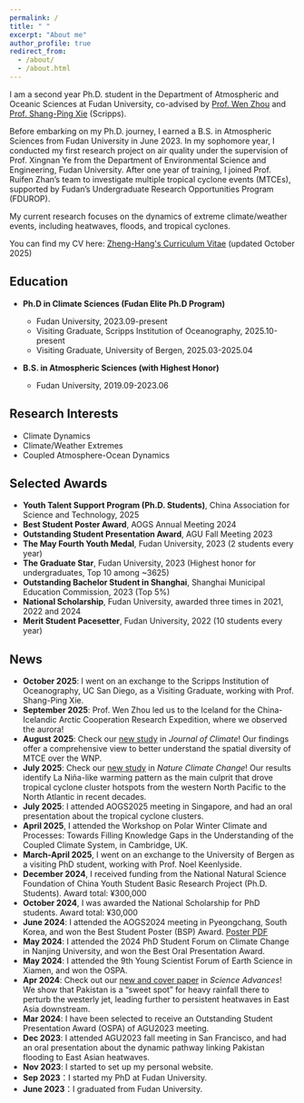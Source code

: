 ```yaml
---
permalink: /
title: " "
excerpt: "About me"
author_profile: true
redirect_from: 
  - /about/
  - /about.html
---
```


I am a second year Ph.D. student in the Department of Atmospheric and Oceanic Sciences at Fudan University, co-advised by [Prof. Wen Zhou](http://www.wenzhou-clim.com/en/) and [Prof. Shang-Ping Xie](http://sxie.ucsd.edu) (Scripps). 

Before embarking on my Ph.D. journey, I earned a B.S. in Atmospheric Sciences from Fudan University in June 2023. In my sophomore year, I conducted my first research project on air quality under the supervision of Prof. Xingnan Ye from the Department of Environmental Science and Engineering, Fudan University. After one year of training, I joined Prof. Ruifen Zhan’s team to investigate multiple tropical cyclone events (MTCEs), supported by Fudan’s Undergraduate Research Opportunities Program (FDUROP). 

My current research focuses on the dynamics of extreme climate/weather events, including heatwaves, floods, and tropical cyclones.

You can find my CV here: [Zheng-Hang's Curriculum Vitae](../files/CV-2510.pdf) (updated October 2025)

Education
---
* **Ph.D in Climate Sciences (Fudan Elite Ph.D Program)**
  * Fudan University, 2023.09-present
  * Visiting Graduate, Scripps Institution of Oceanography, 2025.10-present
  * Visiting Graduate, University of Bergen, 2025.03-2025.04

* **B.S. in Atmospheric Sciences (with Highest Honor)**
  * Fudan University, 2019.09-2023.06

Research Interests
---
* Climate Dynamics
* Climate/Weather Extremes
* Coupled Atmosphere-Ocean Dynamics
  
Selected Awards
---
* **Youth Talent Support Program (Ph.D. Students)**, China Association for Science and Technology, 2025
* **Best Student Poster Award**, AOGS Annual Meeting 2024
* **Outstanding Student Presentation Award**, AGU Fall Meeting 2023
* **The May Fourth Youth Medal**, Fudan University, 2023 (2 students every year)
* **The Graduate Star**, Fudan University, 2023 (Highest honor for undergraduates, Top 10 among ~3625)
* **Outstanding Bachelor Student in Shanghai**, Shanghai Municipal Education Commission, 2023 (Top 5%)
* **National Scholarship**, Fudan University, awarded three times in 2021, 2022 and 2024 
* **Merit Student Pacesetter**, Fudan University, 2022 (10 students every year)

News
---
* **October 2025**: I went on an exchange to the Scripps Institution of Oceanography, UC San Diego, as a Visiting Graduate, working with Prof. Shang-Ping Xie.
* **September 2025**: Prof. Wen Zhou led us to the Iceland for the China-Icelandic Arctic Cooperation Research Expedition, where we observed the aurora!
* **August 2025**: Check our [new study](https://journals.ametsoc.org/view/journals/clim/38/17/JCLI-D-25-0001.1.xml) in *Journal of Climate*! Our findings offer a comprehensive view to better understand the spatial diversity of MTCE over the WNP.
* **July 2025**: Check our [new study](https://www.nature.com/articles/s41558-025-02397-9) in *Nature Climate Change*! Our results identify La Niña-like warming pattern as the main culprit that drove tropical cyclone cluster hotspots from the western North Pacific to the North Atlantic in recent decades. 
* **July 2025**: I attended AOGS2025 meeting in Singapore, and had an oral presentation about the tropical cyclone clusters.
* **April 2025**, I attended the Workshop on Polar Winter Climate and Processes: Towards Filling Knowledge Gaps in the Understanding of the Coupled Climate System, in Cambridge, UK.
* **March-April 2025**, I went on an exchange to the University of Bergen as a visiting PhD student, working with Prof. Noel Keenlyside.
* **December 2024**, I received funding from the National Natural Science Foundation of China Youth Student Basic Research Project (Ph.D. Students). Award total: ¥300,000
* **October 2024**, I was awarded the National Scholarship for PhD students. Award total: ¥30,000
* **June 2024**: I attended the AOGS2024 meeting in Pyeongchang, South Korea, and won the Best Student Poster (BSP) Award. [Poster PDF](../files/poster_2406.pdf)
* **May 2024**: I attended the 2024 PhD Student Forum on Climate Change in Nanjing University, and won the Best Oral Presentation Award. 
* **May 2024**: I attended the 9th Young Scientist Forum of Earth Science in Xiamen, and won the OSPA. 
* **Apr 2024**: Check out our [new and cover paper](https://doi.org/10.1126/sciadv.adk9250) in *Science Advances*! We show that Pakistan is a “sweet spot” for heavy rainfall there to perturb the westerly jet, leading further to persistent heatwaves in East Asia downstream.
* **Mar 2024**: I have been selected to receive an Outstanding Student Presentation Award (OSPA) of AGU2023 meeting.
* **Dec 2023**: I attended AGU2023 fall meeting in San Francisco, and had an oral presentation about the dynamic pathway linking Pakistan flooding to East Asian heatwaves.
* **Nov 2023**: I started to set up my personal website.
* **Sep 2023**：I started my PhD at Fudan University.
* **June 2023**：I graduated from Fudan University.
